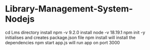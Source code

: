 ﻿# Library-Management-System-Nodejs


cd Lms directory
install npm -v 9.2.0
install node -v 18.19.1
npm init -y initialises and creates package.json file
npm install will install the dependencies
npm start app.js will run app on port 3000
